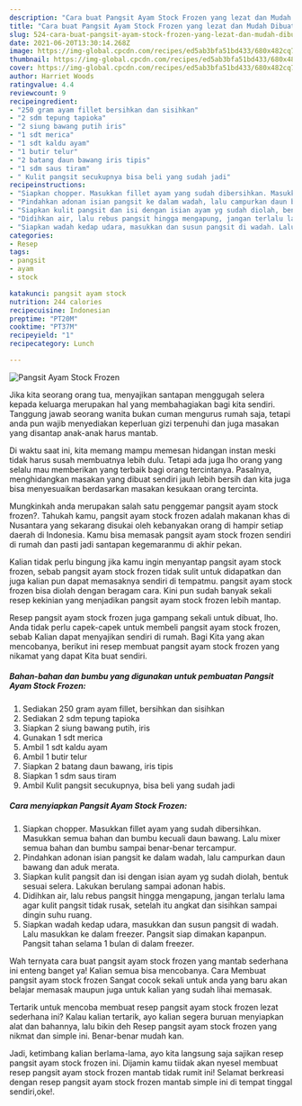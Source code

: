 ```yaml
---
description: "Cara buat Pangsit Ayam Stock Frozen yang lezat dan Mudah Dibuat"
title: "Cara buat Pangsit Ayam Stock Frozen yang lezat dan Mudah Dibuat"
slug: 524-cara-buat-pangsit-ayam-stock-frozen-yang-lezat-dan-mudah-dibuat
date: 2021-06-20T13:30:14.268Z
image: https://img-global.cpcdn.com/recipes/ed5ab3bfa51bd433/680x482cq70/pangsit-ayam-stock-frozen-foto-resep-utama.jpg
thumbnail: https://img-global.cpcdn.com/recipes/ed5ab3bfa51bd433/680x482cq70/pangsit-ayam-stock-frozen-foto-resep-utama.jpg
cover: https://img-global.cpcdn.com/recipes/ed5ab3bfa51bd433/680x482cq70/pangsit-ayam-stock-frozen-foto-resep-utama.jpg
author: Harriet Woods
ratingvalue: 4.4
reviewcount: 9
recipeingredient:
- "250 gram ayam fillet bersihkan dan sisihkan"
- "2 sdm tepung tapioka"
- "2 siung bawang putih iris"
- "1 sdt merica"
- "1 sdt kaldu ayam"
- "1 butir telur"
- "2 batang daun bawang iris tipis"
- "1 sdm saus tiram"
- " Kulit pangsit secukupnya bisa beli yang sudah jadi"
recipeinstructions:
- "Siapkan chopper. Masukkan fillet ayam yang sudah dibersihkan. Masukkan semua bahan dan bumbu kecuali daun bawang. Lalu mixer semua bahan dan bumbu sampai benar-benar tercampur."
- "Pindahkan adonan isian pangsit ke dalam wadah, lalu campurkan daun bawang dan aduk merata."
- "Siapkan kulit pangsit dan isi dengan isian ayam yg sudah diolah, bentuk sesuai selera. Lakukan berulang sampai adonan habis."
- "Didihkan air, lalu rebus pangsit hingga mengapung, jangan terlalu lama agar kulit pangsit tidak rusak, setelah itu angkat dan sisihkan sampai dingin suhu ruang."
- "Siapkan wadah kedap udara, masukkan dan susun pangsit di wadah. Lalu masukkan ke dalam freezer. Pangsit siap dimakan kapanpun. Pangsit tahan selama 1 bulan di dalam freezer."
categories:
- Resep
tags:
- pangsit
- ayam
- stock

katakunci: pangsit ayam stock 
nutrition: 244 calories
recipecuisine: Indonesian
preptime: "PT20M"
cooktime: "PT37M"
recipeyield: "1"
recipecategory: Lunch

---
```



![Pangsit Ayam Stock Frozen](https://img-global.cpcdn.com/recipes/ed5ab3bfa51bd433/680x482cq70/pangsit-ayam-stock-frozen-foto-resep-utama.jpg)

Jika kita seorang orang tua, menyajikan santapan menggugah selera kepada keluarga merupakan hal yang membahagiakan bagi kita sendiri. Tanggung jawab seorang  wanita bukan cuman mengurus rumah saja, tetapi anda pun wajib menyediakan keperluan gizi terpenuhi dan juga masakan yang disantap anak-anak harus mantab.

Di waktu  saat ini, kita memang mampu memesan hidangan instan meski tidak harus susah membuatnya lebih dulu. Tetapi ada juga lho orang yang selalu mau memberikan yang terbaik bagi orang tercintanya. Pasalnya, menghidangkan masakan yang dibuat sendiri jauh lebih bersih dan kita juga bisa menyesuaikan berdasarkan masakan kesukaan orang tercinta. 



Mungkinkah anda merupakan salah satu penggemar pangsit ayam stock frozen?. Tahukah kamu, pangsit ayam stock frozen adalah makanan khas di Nusantara yang sekarang disukai oleh kebanyakan orang di hampir setiap daerah di Indonesia. Kamu bisa memasak pangsit ayam stock frozen sendiri di rumah dan pasti jadi santapan kegemaranmu di akhir pekan.

Kalian tidak perlu bingung jika kamu ingin menyantap pangsit ayam stock frozen, sebab pangsit ayam stock frozen tidak sulit untuk didapatkan dan juga kalian pun dapat memasaknya sendiri di tempatmu. pangsit ayam stock frozen bisa diolah dengan beragam cara. Kini pun sudah banyak sekali resep kekinian yang menjadikan pangsit ayam stock frozen lebih mantap.

Resep pangsit ayam stock frozen juga gampang sekali untuk dibuat, lho. Anda tidak perlu capek-capek untuk membeli pangsit ayam stock frozen, sebab Kalian dapat menyajikan sendiri di rumah. Bagi Kita yang akan mencobanya, berikut ini resep membuat pangsit ayam stock frozen yang nikamat yang dapat Kita buat sendiri.

<!--inarticleads1-->

##### Bahan-bahan dan bumbu yang digunakan untuk pembuatan Pangsit Ayam Stock Frozen:

1. Sediakan 250 gram ayam fillet, bersihkan dan sisihkan
1. Sediakan 2 sdm tepung tapioka
1. Siapkan 2 siung bawang putih, iris
1. Gunakan 1 sdt merica
1. Ambil 1 sdt kaldu ayam
1. Ambil 1 butir telur
1. Siapkan 2 batang daun bawang, iris tipis
1. Siapkan 1 sdm saus tiram
1. Ambil  Kulit pangsit secukupnya, bisa beli yang sudah jadi




<!--inarticleads2-->

##### Cara menyiapkan Pangsit Ayam Stock Frozen:

1. Siapkan chopper. Masukkan fillet ayam yang sudah dibersihkan. Masukkan semua bahan dan bumbu kecuali daun bawang. Lalu mixer semua bahan dan bumbu sampai benar-benar tercampur.
1. Pindahkan adonan isian pangsit ke dalam wadah, lalu campurkan daun bawang dan aduk merata.
1. Siapkan kulit pangsit dan isi dengan isian ayam yg sudah diolah, bentuk sesuai selera. Lakukan berulang sampai adonan habis.
1. Didihkan air, lalu rebus pangsit hingga mengapung, jangan terlalu lama agar kulit pangsit tidak rusak, setelah itu angkat dan sisihkan sampai dingin suhu ruang.
1. Siapkan wadah kedap udara, masukkan dan susun pangsit di wadah. Lalu masukkan ke dalam freezer. Pangsit siap dimakan kapanpun. Pangsit tahan selama 1 bulan di dalam freezer.




Wah ternyata cara buat pangsit ayam stock frozen yang mantab sederhana ini enteng banget ya! Kalian semua bisa mencobanya. Cara Membuat pangsit ayam stock frozen Sangat cocok sekali untuk anda yang baru akan belajar memasak maupun juga untuk kalian yang sudah lihai memasak.

Tertarik untuk mencoba membuat resep pangsit ayam stock frozen lezat sederhana ini? Kalau kalian tertarik, ayo kalian segera buruan menyiapkan alat dan bahannya, lalu bikin deh Resep pangsit ayam stock frozen yang nikmat dan simple ini. Benar-benar mudah kan. 

Jadi, ketimbang kalian berlama-lama, ayo kita langsung saja sajikan resep pangsit ayam stock frozen ini. Dijamin kamu tiidak akan nyesel membuat resep pangsit ayam stock frozen mantab tidak rumit ini! Selamat berkreasi dengan resep pangsit ayam stock frozen mantab simple ini di tempat tinggal sendiri,oke!.

